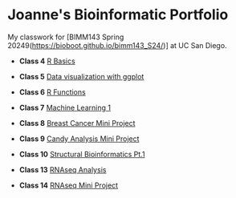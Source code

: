 # Joanne's Bioinformatic Portfolio
My classwork for [BIMM143 Spring 20249(https://bioboot.github.io/bimm143_S24/)] at UC San Diego.

- **Class 4** [R Basics](https://github.com/joeoe1114/bimm143_github/blob/main/class04/bimm-143-class-4.pdf)

- **Class 5** [Data visualization with ggplot](class05/class05.md)

- **Class 6** [R Functions](class06/class06.md)

- **Class 7** [Machine Learning 1](class07/class07.md)

- **Class 8** [Breast Cancer Mini Project](class08/class08.md)

- **Class 9** [Candy Analysis Mini Project](class09/class09.md)

- **Class 10** [Structural Bioinformatics Pt.1](class10/class10.md)

- **Class 13** [RNAseq Analysis]()

- **Class 14** [RNAseq Mini Project]()
